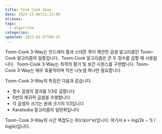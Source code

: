 ```yaml
---
title: Toom Cook 3way
date: 2023-12-06T22:23:00
aliases: 
tags:
  - algorithm
categories: 
updated: 2025-01-07T00:35
---
```


Toom-Cook 3-Way는 안드레이 톰과 스테픈 쿡이 제안한 곱셈 알고리즘인 Toom–Cook 알고리즘의 일종입니다.  Toom-Cook 알고리즘은 큰 두 정수를 곱할 때 사용됩니다.  Toom-Cook 3-Way는 최적의 평가 및 보간 시퀀스를 구현합니다. Toom-Cook 3-Way는 매우 효율적이며 작은 나눗셈 하나만 필요합니다. 

Toom-Cook 3-Way의 특징은 다음과 같습니다. 

- 정수 곱셈의 결과를 1/3로 곱합니다
- 5번의 재귀적 곱셈을 수행합니다
- 각 곱셈의 크기는 원래 크기의 1/3입니다
- Karatsuba 알고리즘의 일반화입니다

Toom-Cook 3-Way의 시간 복잡도는 Θ(c(k)n^e)입니다. 여기서 e = log(2k − 1) / log(k)입니다.
